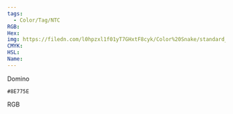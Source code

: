 ```yaml
---
tags:
  - Color/Tag/NTC
RGB:
Hex:
img: https://filedn.com/l0hpzxl1f01yT7GHxtF8cyk/Color%20Snake/standard_csv_to_svg/8E775E.svg
CMYK:
HSL:
Name:
---
```

Domino
```palette
#8E775E
```
RGB
